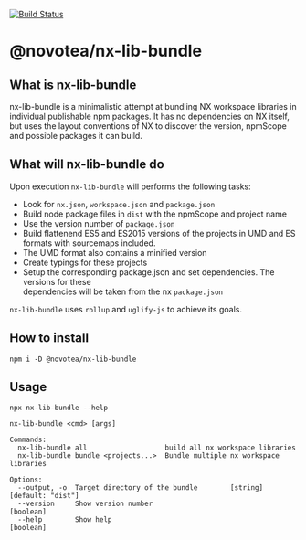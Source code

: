 [![Build Status](https://travis-ci.com/novotea/nx-lib-bundle.svg?token=vpX2zPATzHqVurs5axQZ&branch=master)](https://travis-ci.com/novotea/nx-lib-bundle)

# @novotea/nx-lib-bundle

## What is nx-lib-bundle

nx-lib-bundle is a minimalistic attempt at bundling NX workspace libraries in individual publishable npm packages. It has no dependencies on NX itself, but uses the layout conventions of NX to discover the version, npmScope and possible packages it can build.

## What will nx-lib-bundle do

Upon execution `nx-lib-bundle` will performs the following tasks:

* Look for `nx.json`, `workspace.json` and `package.json`
* Build node package files in `dist` with the npmScope and project name
* Use the version number of `package.json`
* Build flattenend ES5 and ES2015 versions of the projects in UMD and ES
  formats with sourcemaps included.
* The UMD format also contains a minified version
* Create typings for these projects
* Setup the corresponding package.json and set dependencies. The versions for these  
  dependencies will be taken from the nx `package.json`

`nx-lib-bundle` uses `rollup` and `uglify-js` to achieve its goals.

## How to install

```
npm i -D @novotea/nx-lib-bundle
```

## Usage

```
npx nx-lib-bundle --help
```

```
nx-lib-bundle <cmd> [args]

Commands:
  nx-lib-bundle all                   build all nx workspace libraries
  nx-lib-bundle bundle <projects...>  Bundle multiple nx workspace libraries

Options:
  --output, -o  Target directory of the bundle        [string] [default: "dist"]
  --version     Show version number                                    [boolean]
  --help        Show help                                              [boolean]
```
